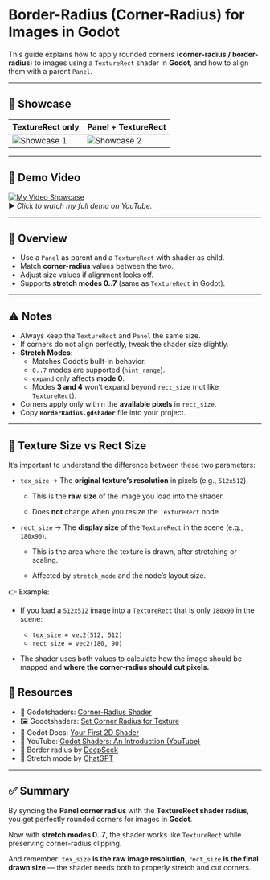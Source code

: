 # Border-Radius (Corner-Radius) for Images in Godot

This guide explains how to apply rounded corners (**corner-radius / border-radius**) to images using a `TextureRect` shader in **Godot**, and how to align them with a parent `Panel`.

---

## 📸 Showcase

| TextureRect only | Panel + TextureRect |
|----------------|---------------------------|
| ![Showcase 1](https://godotshaders.com/wp-content/uploads/2025/09/img-1.png) | ![Showcase 2](https://godotshaders.com/wp-content/uploads/2025/09/img-2.png) |

---

## 🎥 Demo Video

[![My Video Showcase](https://img.youtube.com/vi/UM1I97-V_I8/0.jpg)](https://www.youtube.com/watch?v=UM1I97-V_I8)  
▶️ *Click to watch my full demo on YouTube.*

---

## 🎯 Overview
- Use a `Panel` as parent and a `TextureRect` with shader as child.  
- Match **corner-radius** values between the two.  
- Adjust size values if alignment looks off.  
- Supports **stretch modes 0..7** (same as `TextureRect` in Godot).

---

## ⚠️ Notes
- Always keep the `TextureRect` and `Panel` the same size.  
- If corners do not align perfectly, tweak the shader size slightly.  
- **Stretch Modes:**
  - Matches Godot’s built-in behavior.
  - `0..7` modes are supported (`hint_range`).
  - `expand` only affects **mode 0**.
  - Modes **3 and 4** won’t expand beyond `rect_size` (not like `TextureRect`).
- Corners apply only within the **available pixels** in `rect_size`.
- Copy **`BorderRadius.gdshader`** file into your project.  

---

## 📐 Texture Size vs Rect Size

It’s important to understand the difference between these two parameters:

- `tex_size` → The **original texture’s resolution** in pixels (e.g., `512x512`).

  - This is the **raw size** of the image you load into the shader.

  - Does **not** change when you resize the `TextureRect` node.

- `rect_size` → The **display size** of the `TextureRect` in the scene (e.g., `180x90`).

  - This is the area where the texture is drawn, after stretching or scaling.

  - Affected by `stretch_mode` and the node’s layout size.

👉 Example:

- If you load a `512x512` image into a `TextureRect` that is only `180x90` in the scene:
  - `tex_size = vec2(512, 512)`
  - `rect_size = vec2(180, 90)`

- The shader uses both values to calculate how the image should be mapped and **where the corner-radius should cut pixels.**

## 🔗 Resources

- 🎨 Godotshaders: [Corner-Radius Shader](https://godotshaders.com/shader/corner-radius/)  
- 🖼 Godotshaders: [Set Corner Radius for Texture](https://godotshaders.com/shader/set-corner-radius-for-texture/)  
- 📘 Godot Docs: [Your First 2D Shader](https://docs.godotengine.org/en/3.6/tutorials/shaders/your_first_shader/your_first_2d_shader.html)  
- 🎥 YouTube: [Godot Shaders: An Introduction (YouTube)](https://www.youtube.com/watch?v=JM09avtMlmE)  
- 🤖 Border radius by [DeepSeek](https://chat.deepseek.com/)
- 🤖 Stretch mode by [ChatGPT](https://chat.openai.com/)  

---

## ✅ Summary
By syncing the **Panel corner radius** with the **TextureRect shader radius**, you get perfectly rounded corners for images in **Godot**.

Now with **stretch modes 0..7**, the shader works like `TextureRect` while preserving corner-radius clipping.

And remember: `tex_size` **is the raw image resolution**, `rect_size` **is the final drawn size** — the shader needs both to properly stretch and cut corners.
